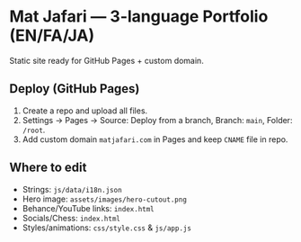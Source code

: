 
# Mat Jafari — 3-language Portfolio (EN/FA/JA)

Static site ready for GitHub Pages + custom domain.

## Deploy (GitHub Pages)
1) Create a repo and upload all files.
2) Settings → Pages → Source: Deploy from a branch, Branch: `main`, Folder: `/root`.
3) Add custom domain `matjafari.com` in Pages and keep `CNAME` file in repo.

## Where to edit
- Strings: `js/data/i18n.json`
- Hero image: `assets/images/hero-cutout.png`
- Behance/YouTube links: `index.html`
- Socials/Chess: `index.html`
- Styles/animations: `css/style.css` & `js/app.js`
